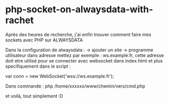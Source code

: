 # php-socket-on-alwaysdata-with-rachet
Après des heures de recherche, j'ai enfin trouver comment faire mes sockets avec PHP sur ALWAYSDATA

Dans la configuration de alwaysdata :
-> ajouter un site -> programme utilisateur
dans adresse mettez par exemple : ws.example.fr, cette adresse doit etre utilisé pour se connecter avec websocket dans index.html et plus specifiquement dans le script : 

var conn = new WebSocket('wss://ws.example.fr');

Dans commande : php /home/xxxxxx/www/chemin/vers/cmd.php

et voilà, tout simplement :D
